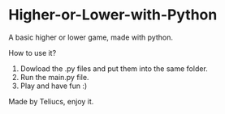 # Higher-or-Lower-with-Python
A basic higher or lower game, made with python.

How to use it?
1. Dowload the .py files and put them into the same folder.
2. Run the main.py file.
3. Play and have fun :)

Made by Teliucs, enjoy it.
